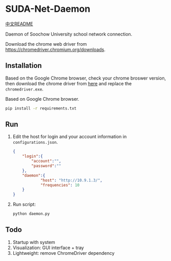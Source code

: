 
# SUDA-Net-Daemon

[中文README](README.md)

Daemon of Soochow University school network connection.

Download the chrome web driver from https://chromedriver.chromium.org/downloads.

## Installation
Based on the Google Chrome browser, check your chrome broswer version, then download the chrome driver from [here](https://chromedriver.chromium.org/downloads) and replace the `chromedriver.exe`.

Based on Google Chrome browser.

```sh
pip install -r requirements.txt
```

## Run
1. Edit the host for login and your account information in `configurations.json`.

    ```json
    {
        "login":{
            "account":"",
            "password":""
        },
        "daemon":{
                "host": "http://10.9.1.3/",
                "frequencies": 10
        }
    }
    ```
2. Run script:

    ```sh
    python daemon.py
    ```

## Todo
1. Startup with system
2. Visualization: GUI interface + tray
3. Lightweight: remove ChromeDriver dependency